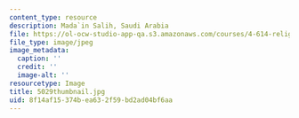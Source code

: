```yaml
---
content_type: resource
description: Mada`in Salih, Saudi Arabia
file: https://ol-ocw-studio-app-qa.s3.amazonaws.com/courses/4-614-religious-architecture-and-islamic-cultures-fall-2002/8f14af15374bea632f59bd2ad04bf6aa_5029thumbnail.jpg
file_type: image/jpeg
image_metadata:
  caption: ''
  credit: ''
  image-alt: ''
resourcetype: Image
title: 5029thumbnail.jpg
uid: 8f14af15-374b-ea63-2f59-bd2ad04bf6aa
---
```

